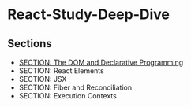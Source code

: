 # React-Study-Deep-Dive


## Sections

- [SECTION: The DOM and Declarative Programming](https://github.com/chanwoong528/react-study/blob/main/section1.md)
- SECTION: React Elements
- SECTION: JSX
- SECTION: Fiber and Reconciliation
- SECTION: Execution Contexts
